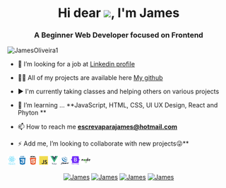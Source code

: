 <h1 align="center">Hi dear <img src="https://raw.githubusercontent.com/kaueMarques/kaueMarques/master/hi.gif" width="30px">, I'm James</h1>
<h3 align="center">A Beginner Web Developer focused on Frontend</h3>
<p align="left"> <img src="https://komarev.com/ghpvc/?username=JamesOliveira1" alt="JamesOliveira1" /> </p>

- 🔭 I’m looking for a job at [Linkedin profile](https://www.linkedin.com/in/jamesoliveira1/)

- 👨‍💻 All of my projects are available here [My github](https://github.com/JamesOliveira1)

- ▶️ I'm currently taking classes and helping others on various projects 

- 🌱 I’m learning ... **JavaScript, HTML, CSS, UI UX Design, React and Phyton **

- 📫 How to reach me **escrevaparajames@hotmail.com**

- ⚡ Add me, I’m looking to collaborate with new projects😜**

<p align="left">
<img src="https://raw.githubusercontent.com/devicons/devicon/master/icons/react/react-original-wordmark.svg" alt="react" width="20" height="20"/>
<img src="https://raw.githubusercontent.com/devicons/devicon/master/icons/css3/css3-plain-wordmark.svg" alt="css3"  width="20" height="20"/>
<img src="https://raw.githubusercontent.com/devicons/devicon/master/icons/html5/html5-original-wordmark.svg" alt="html5"  width="20" height="20"/>
<img src="https://raw.githubusercontent.com/devicons/devicon/master/icons/javascript/javascript-original.svg" alt="javascript" width="20" height="20"/>
<img src="https://github.com/devicons/devicon/blob/master/icons/vuejs/vuejs-original-wordmark.svg" alt="vuejs" width="20" height="20"/>
<img src="https://github.com/devicons/devicon/blob/master/icons/jquery/jquery-original-wordmark.svg" alt="jquery" width="20" height="20"/>  
<img src="https://github.com/devicons/devicon/blob/master/icons/bootstrap/bootstrap-plain-wordmark.svg" alt="bootstrap" width="20" height="20"/>  
<img src="https://raw.githubusercontent.com/devicons/devicon/master/icons/nodejs/nodejs-original-wordmark.svg" alt="nodejs" width="20" height="20"/></p><p align="center">

</p>

<p align="center">
<a href="https://codepen.io/james-oliveira" target="blank"><img align="center" src="https://cdn.jsdelivr.net/npm/simple-icons@3.0.1/icons/codepen.svg" alt="James" height="20" width="20" /></a>
<a href="https://linkedin.com/in/jamesoliveira1" target="blank"><img align="center" src="https://cdn.jsdelivr.net/npm/simple-icons@3.0.1/icons/linkedin.svg" alt="James" height="20" width="20" /></a>
<a href="https://stackoverflow.com/users/15329162/james-oliveira" target="blank"><img align="center" src="https://cdn.jsdelivr.net/npm/simple-icons@3.0.1/icons/stackoverflow.svg" alt="James" height="20" width="20" /></a>
<a href="https://fb.com/jamesoliveira1" target="blank"><img align="center" src="https://cdn.jsdelivr.net/npm/simple-icons@3.0.1/icons/facebook.svg" alt="James" height="20" width="20" /></a>

</p>
